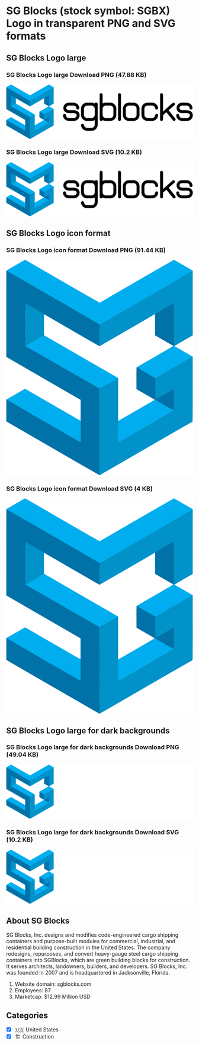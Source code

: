 # SG Blocks (stock symbol: SGBX) Logo in transparent PNG and SVG formats

## SG Blocks Logo large

### SG Blocks Logo large Download PNG (47.88 KB)

![SG Blocks Logo large Download PNG (47.88 KB)](/img/orig/SGBX_BIG-6a4b9c20.png)

### SG Blocks Logo large Download SVG (10.2 KB)

![SG Blocks Logo large Download SVG (10.2 KB)](/img/orig/SGBX_BIG-ff7b6d8c.svg)

## SG Blocks Logo icon format

### SG Blocks Logo icon format Download PNG (91.44 KB)

![SG Blocks Logo icon format Download PNG (91.44 KB)](/img/orig/SGBX-52ea0f56.png)

### SG Blocks Logo icon format Download SVG (4 KB)

![SG Blocks Logo icon format Download SVG (4 KB)](/img/orig/SGBX-48c1116d.svg)

## SG Blocks Logo large for dark backgrounds

### SG Blocks Logo large for dark backgrounds Download PNG (49.04 KB)

![SG Blocks Logo large for dark backgrounds Download PNG (49.04 KB)](/img/orig/SGBX_BIG.D-eba82c33.png)

### SG Blocks Logo large for dark backgrounds Download SVG (10.2 KB)

![SG Blocks Logo large for dark backgrounds Download SVG (10.2 KB)](/img/orig/SGBX_BIG.D-4cea1993.svg)

## About SG Blocks

SG Blocks, Inc. designs and modifies code-engineered cargo shipping containers and purpose-built modules for commercial, industrial, and residential building construction in the United States. The company redesigns, repurposes, and convert heavy-gauge steel cargo shipping containers into SGBlocks, which are green building blocks for construction. It serves architects, landowners, builders, and developers. SG Blocks, Inc. was founded in 2007 and is headquartered in Jacksonville, Florida.

1. Website domain: sgblocks.com
2. Employees: 87
3. Marketcap: $12.99 Million USD


## Categories
- [x] 🇺🇸 United States
- [x] 🏗 Construction
